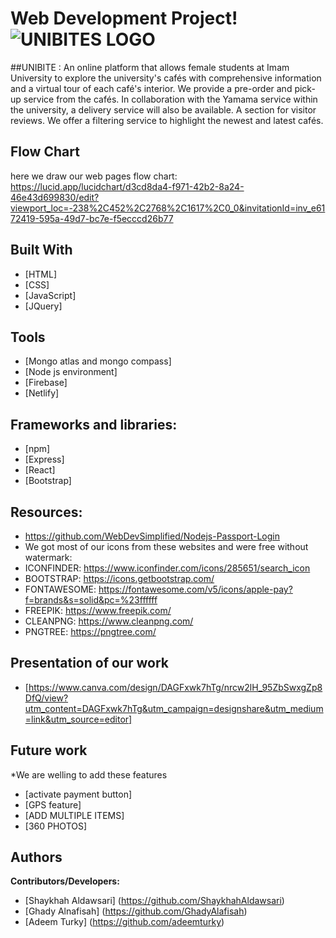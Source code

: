 
# Web Development Project!![UNIBITES LOGO](https://github.com/ShaykhahAldawsari/UniBite-CS346/assets/124717337/30d5d05d-a31b-4d53-8e3f-0b353f705f2d)


##UNIBITE :
An online platform that allows female students at Imam
University to explore the university's cafés with comprehensive
information and a virtual tour of each café's interior. We provide
a pre-order and pick-up service from the cafés. In collaboration
with the Yamama service within the university, a delivery service
will also be available.
A section for visitor reviews.
We offer a filtering service to highlight the newest and latest
cafés.

## Flow Chart
here we draw our web pages flow chart:
  https://lucid.app/lucidchart/d3cd8da4-f971-42b2-8a24-46e43d699830/edit?viewport_loc=-238%2C452%2C2768%2C1617%2C0_0&invitationId=inv_e6172419-595a-49d7-bc7e-f5ecccd26b77


## Built With
* [HTML] 
* [CSS]
* [JavaScript]
* [JQuery]

## Tools
* [Mongo atlas and mongo compass] 
* [Node js environment]
* [Firebase]
* [Netlify]

## Frameworks and libraries:
* [npm] 
* [Express]
* [React] 
* [Bootstrap]

## Resources:
* https://github.com/WebDevSimplified/Nodejs-Passport-Login
* We got most of our icons from these websites and were free without watermark:
* ICONFINDER: https://www.iconfinder.com/icons/285651/search_icon
* BOOTSTRAP: https://icons.getbootstrap.com/
* FONTAWESOME: https://fontawesome.com/v5/icons/apple-pay?f=brands&s=solid&pc=%23ffffff
* FREEPIK: https://www.freepik.com/
* CLEANPNG: https://www.cleanpng.com/
* PNGTREE: https://pngtree.com/


## Presentation of our work
* [https://www.canva.com/design/DAGFxwk7hTg/nrcw2lH_95ZbSwxgZp8DfQ/view?utm_content=DAGFxwk7hTg&utm_campaign=designshare&utm_medium=link&utm_source=editor] 

## Future work
*We are welling to add these features
* [activate payment button] 
* [GPS feature]
* [ADD MULTIPLE ITEMS]
* [360 PHOTOS]



## Authors 
**Contributors/Developers:**           
* [Shaykhah Aldawsari] (https://github.com/ShaykhahAldawsari)
* [Ghady Alnafisah] (https://github.com/GhadyAlafisah)
* [Adeem Turky] (https://github.com/adeemturky)

